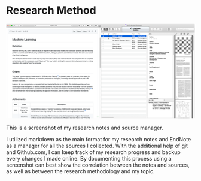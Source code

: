 # Research Method

![Research Method](research.png)

This is a screenshot of my research notes and source manager. 

I utilized markdown as the main format for my research notes and EndNote as a manager for all the sources I collected. With the additional help of git and Github.com, I can keep track of my research progress and backup every changes I made online. By documenting this process using a screenshot can best show the correlation between the notes and sources, as well as between the research methodology and my topic. 